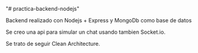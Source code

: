 "# practica-backend-nodejs" 

Backend realizado con Nodejs + Express y MongoDb como base de datos

Se creo una api para simular un chat usando tambien Socket.io.

Se trato de seguir Clean Architecture.
